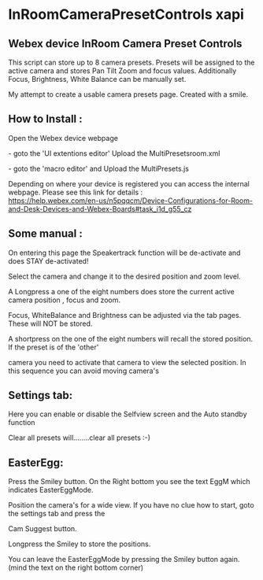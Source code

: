 # InRoomCameraPresetControls xapi
<h2>Webex device InRoom Camera Preset Controls</h2>

This script can store up to 8 camera presets. 
Presets will be assigned to the active camera and stores Pan Tilt Zoom and focus values.
Additionally Focus, Brightness, White Balance can be manually set.

<p>My attempt to create a usable camera presets page. Created with a smile.</p>

<h2>How to Install :</h2>
<p>Open the Webex device webpage</p> 
<p>- goto the 'UI extentions editor'  Upload the MultiPresetsroom.xml</p>
<p>- goto the 'macro editor'  and Upload the MultiPresets.js</p>

Depending on where your device is registered you can access the internal webpage.
Please see this link for details : <br>
https://help.webex.com/en-us/n5pqqcm/Device-Configurations-for-Room-and-Desk-Devices-and-Webex-Boards#task_i1d_g55_cz


<h2>Some manual :</h2>

On entering this page the Speakertrack function will be de-activate and does STAY de-activated!

<p>Select the camera and change it to the desired position and zoom level.</p>
<p>A Longpress a one of the eight numbers does store the current active camera position , focus and zoom.</p>
<p>Focus, WhiteBalance and Brightness can be adjusted via the tab pages. These will NOT be stored.</p>
<p>A shortpress on the one of the eight numbers will recall the stored position. If the preset is of the 'other'</p>
<p>camera you need to activate that camera to view the selected position. In this sequence you can avoid moving camera's</p>

<h2>Settings tab:</h2> 

<p>Here you can enable or disable the Selfview screen and the Auto standby function</p>
<p>Clear all presets will........clear all presets :-)</p>


<h2>EasterEgg:</h2> 

<p>Press the Smiley button. On the Right bottom you see the text EggM which indicates EasterEggMode.</p>
<p>Position the camera's for a wide view. If you have no clue how to start, goto the settings tab and press the</p>  
<p>Cam Suggest button.</p>
<p>Longpress the Smiley to store the positions.</p>
<p>You can leave the EasterEggMode by pressing the Smiley button again. (mind the text on the right bottom corner)</p>



